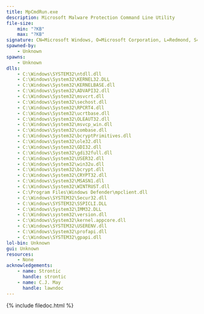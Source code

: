 ```yaml
---
title: MpCmdRun.exe
description: Microsoft Malware Protection Command Line Utility
file-size:
    min: "?KB"
    max: "?KB"
signature: CN=Microsoft Windows, O=Microsoft Corporation, L=Redmond, S=Washington, C=US
spawned-by:
    - Unknown
spawns:
    - Unknown
dlls:
    - C:\Windows\SYSTEM32\ntdll.dll
    - C:\Windows\System32\KERNEL32.DLL
    - C:\Windows\System32\KERNELBASE.dll
    - C:\Windows\System32\ADVAPI32.dll
    - C:\Windows\System32\msvcrt.dll
    - C:\Windows\System32\sechost.dll
    - C:\Windows\System32\RPCRT4.dll
    - C:\Windows\System32\ucrtbase.dll
    - C:\Windows\System32\OLEAUT32.dll
    - C:\Windows\System32\msvcp_win.dll
    - C:\Windows\System32\combase.dll
    - C:\Windows\System32\bcryptPrimitives.dll
    - C:\Windows\System32\ole32.dll
    - C:\Windows\System32\GDI32.dll
    - C:\Windows\System32\gdi32full.dll
    - C:\Windows\System32\USER32.dll
    - C:\Windows\System32\win32u.dll
    - C:\Windows\System32\bcrypt.dll
    - C:\Windows\System32\CRYPT32.dll
    - C:\Windows\System32\MSASN1.dll
    - C:\Windows\System32\WINTRUST.dll
    - C:\Program Files\Windows Defender\mpclient.dll
    - C:\Windows\SYSTEM32\Secur32.dll
    - C:\Windows\SYSTEM32\SSPICLI.DLL
    - C:\Windows\System32\IMM32.DLL
    - C:\Windows\system32\version.dll
    - C:\Windows\System32\kernel.appcore.dll
    - C:\Windows\SYSTEM32\USERENV.dll
    - C:\Windows\System32\profapi.dll
    - C:\Windows\SYSTEM32\gpapi.dll
lol-bin: Unknown
gui: Unknown
resources:
    - None
acknowledgements:
    - name: Strontic
      handle: strontic
    - name: C.J. May
      handle: lawndoc
---
```


{% include filedoc.html %}
